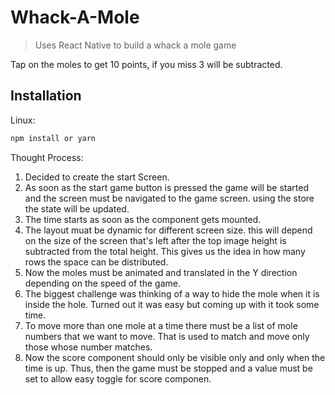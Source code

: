 # Whack-A-Mole
> Uses React Native to build a whack a mole game

Tap on the moles to get 10 points, if you miss 3 will be subtracted.

## Installation

Linux:

```sh
npm install or yarn
```
Thought Process:
1. Decided to create the start Screen.
2. As soon as the start game button is pressed the game will be started and the screen must be navigated to the game screen. using the store the state will be updated.
3. The time starts as soon as the component gets mounted.
4. The layout muat be dynamic for different screen size. this will depend on the size of the screen that's left after the top image height is subtracted from the total height. This gives us the idea in how many rows the space can be distributed.
5. Now the moles must be animated and translated in the Y direction depending on the speed of the game.
6. The biggest challenge was thinking of a way to hide the mole when it is inside the hole. Turned out it was easy but coming up with it took some time.
7. To move more than one mole at a time there must be a list of mole numbers that we want to move. That is used to match and move only those whose number matches.
8. Now the score component should only be visible only and only when the time is up. Thus, then the game must be stopped and a value must be set to allow easy toggle for score componen.
